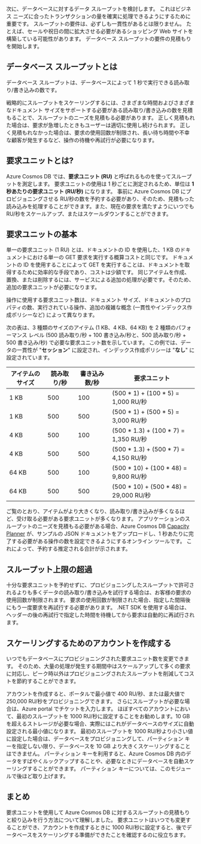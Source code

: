 次に、データベースに対するデータ スループットを検討します。 これはビジネス ニーズに合ったトランザクションの量を確実に処理できるようにするために重要です。 スループットの要件は、必ずしも一貫性があるとは限りません。 たとえば、セールや祝日の間に拡大させる必要があるショッピング Web サイトを構築している可能性があります。 データベース スループットの要件の見積もりを開始します。

## <a name="what-is-database-throughput"></a>データベース スループットとは 

データベース スループットは、データベースによって 1 秒で実行できる読み取り/書き込みの数です。 

戦略的にスループットをスケーリングするには、さまざまな時間およびさまざまなドキュメント サイズをサポートする必要がある読み取り/書き込みの数を見積もることで、スループットのニーズを見積もる必要があります。 正しく見積もれた場合は、要求が急増したときもユーザーは適切に使用し続けられます。 正しく見積もれなかった場合は、要求の使用回数が制限され、長い待ち時間や不幸な顧客が発生するなど、操作の待機や再試行が必要になります。

## <a name="what-is-a-request-unit"></a>要求ユニットとは?

Azure Cosmos DB では、**要求ユニット (RU)** と呼ばれるものを使ってスループットを測定します。 要求ユニットの使用は 1 秒ごとに測定されるため、単位は **1 秒あたりの要求ユニット (RU/秒)** になります。 事前に Azure Cosmos DB にプロビジョニングさせる RU/秒の数を予約する必要があり、そのため、見積もった読み込みを処理することができます。また、現在の要求を満たすようにいつでも RU/秒をスケールアップ、またはスケールダウンすることができます。

## <a name="request-unit-basics"></a>要求ユニットの基本

単一の要求ユニット (1 RU) とは、ドキュメントの ID を使用した、1 KB のドキュメントにおける単一の GET 要求を実行する概算コストと同じです。 ドキュメントの ID を使用することによって GET を実行することは、ドキュメントを取得するために効率的な手段であり、コストは少額です。 同じアイテムを作成、置換、または削除するには、サービスによる追加の処理が必要です。そのため、追加の要求ユニットが必要になります。

操作に使用する要求ユニット数は、ドキュメント サイズ、ドキュメントのプロパティの数、実行されている操作、追加の複雑な概念 (一貫性やインデックス作成ポリシーなど) によって異なります。

次の表は、3 種類のサイズのアイテム (1 KB、4 KB、64 KB) を 2 種類のパフォーマンス レベル (500 読み取り/秒 + 100 書き込み/秒と、500 読み取り/秒 + 500 書き込み/秒) で必要な要求ユニット数を示しています。 この例では、データの一貫性が "**セッション**" に設定され、インデックス作成ポリシーは "**なし**" に設定されています。

| アイテムのサイズ | 読み取り/秒 | 書き込み数/秒 | 要求ユニット
| --- | --- | --- | --- |
| 1 KB | 500 | 100 | (500 * 1) + (100 * 5) = 1,000 RU/秒
| 1 KB | 500 | 500 | (500 * 1) + (500 * 5) = 3,000 RU/秒
| 4 KB | 500 | 100 | (500 * 1.3) + (100 * 7) = 1,350 RU/秒
| 4 KB | 500 | 500 | (500 * 1.3) + (500 * 7) = 4,150 RU/秒
| 64 KB | 500 | 100 | (500 * 10) + (100 * 48) = 9,800 RU/秒
| 64 KB | 500 | 500 | (500 * 10) + (500 * 48) = 29,000 RU/秒
 
ご覧のとおり、アイテムがより大きくなり、読み取り/書き込みが多くなるほど、受け取る必要がある要求ユニットが多くなります。 アプリケーションのスループットのニーズを見積もる必要がある場合、Azure Cosmos DB [Capacity Planner](https://www.documentdb.com/capacityplanner) が、サンプルの JSON ドキュメントをアップロードし、1 秒あたりに完了する必要がある操作の数を設定できるようにするオンライン ツールです。 これによって、予約する推定される合計が示されます。

## <a name="exceeding-throughput-limits"></a>スループット上限の超過

十分な要求ユニットを予約せずに、プロビジョニングしたスループットで許可されるよりも多くデータの読み取り/書き込みを試行する場合は、お客様の要求の使用回数が制限されます。 要求の使用回数が制限された場合、指定した間隔後にもう一度要求を再試行する必要があります。 .NET SDK を使用する場合は、ヘッダーの後の再試行で指定した時間を待機してから要求は自動的に再試行されます。

## <a name="creating-an-account-built-to-scale"></a>スケーリングするためのアカウントを作成する

いつでもデータベースにプロビジョニングされた要求ユニット数を変更できます。 そのため、大量の処理が発生する期間中はスケールアップして多くの要求に対応し、ピーク時以外はプロビジョニングされたスループットを削減してコストを節約することができます。

アカウントを作成すると、ポータルで最小値で 400 RU/秒、または最大値で 250,000 RU/秒をプロビジョニングできます。 さらにスループットが必要な場合は、Azure portal でチケットを入力します。 ほぼすべてのアカウントにおいて、最初のスループットを 1000 RU/秒に設定することをお勧めします。10 GB を超えるストレージが必要な場合、実際にはこれがデータベースのサイズに自動設定される最小値になります。 最初のスループットを 1000 RU/秒より小さい値に設定した場合は、データベースをプロビジョニングして、パーティション キーを指定しない限り、データベースを 10 GB より大きくスケーリングすることはできません。 パーティション キーを利用すると、Azure Cosmos DB 内のデータをすばやくルックアップすることや、必要なときにデータベースを自動スケーリングすることができます。 パーティション キーについては、このモジュールで後ほど取り上げます。

## <a name="summary"></a>まとめ

要求ユニットを使用して Azure Cosmos DB に対するスループットの見積もりと絞り込みを行う方法について理解しました。 要求ユニットはいつでも変更することができ、アカウントを作成するときに 1000 RU/秒に設定すると、後でデータベースをスケーリングする準備ができたことを確認するのに役立ちます。